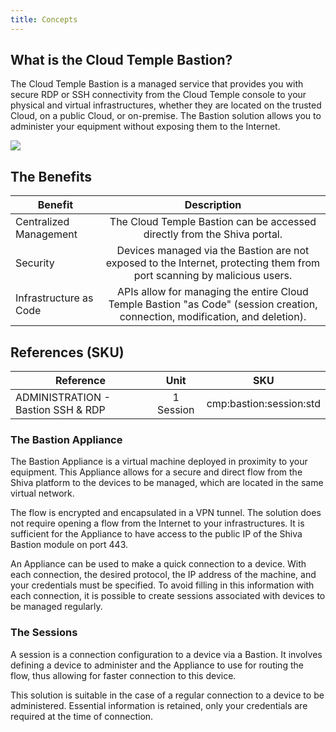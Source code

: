 ```yaml
---
title: Concepts
---
```

## What is the Cloud Temple Bastion?

The Cloud Temple Bastion is a managed service that provides you with secure RDP or SSH connectivity from the Cloud Temple console to your physical and virtual infrastructures, whether they are located on the trusted Cloud, on a public Cloud, or on-premise. The Bastion solution allows you to administer your equipment without exposing them to the Internet.

![](images/bastion.svg)

## The Benefits
| Benefit                |                                                                              Description                                                                               |   
|------------------------|:----------------------------------------------------------------------------------------------------------------------------------------------------------------------:|
| Centralized Management | The Cloud Temple Bastion can be accessed directly from the Shiva portal. |
| Security               | Devices managed via the Bastion are not exposed to the Internet, protecting them from port scanning by malicious users. |
| Infrastructure as Code | APIs allow for managing the entire Cloud Temple Bastion "as Code" (session creation, connection, modification, and deletion). |

## References (SKU)
| Reference                          |   Unit   |           SKU           |
|------------------------------------|:---------:|:-----------------------:|
| ADMINISTRATION - Bastion SSH & RDP | 1 Session | cmp:bastion:session:std | 

### The Bastion Appliance
The Bastion Appliance is a virtual machine deployed in proximity to your equipment. This Appliance allows for a secure and direct flow from the Shiva platform to the devices to be managed, which are located in the same virtual network.

The flow is encrypted and encapsulated in a VPN tunnel. The solution does not require opening a flow from the Internet to your infrastructures. It is sufficient for the Appliance to have access to the public IP of the Shiva Bastion module on port 443.

An Appliance can be used to make a quick connection to a device. With each connection, the desired protocol, the IP address of the machine, and your credentials must be specified. To avoid filling in this information with each connection, it is possible to create sessions associated with devices to be managed regularly.

### The Sessions

A session is a connection configuration to a device via a Bastion. It involves defining a device to administer and the Appliance to use for routing the flow, thus allowing for faster connection to this device.

This solution is suitable in the case of a regular connection to a device to be administered. Essential information is retained, only your credentials are required at the time of connection.